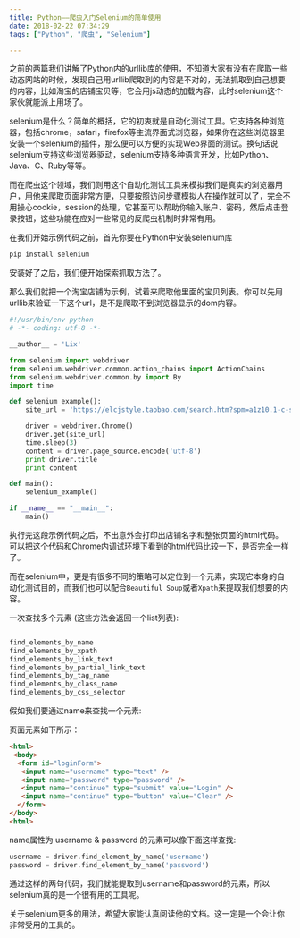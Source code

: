 ```yaml
---
title: Python——爬虫入门Selenium的简单使用
date: 2018-02-22 07:34:29
tags: ["Python", "爬虫", "Selenium"]

---
```


之前的两篇我们讲解了Python内的urllib库的使用，不知道大家有没有在爬取一些动态网站的时候，发现自己用urllib爬取到的内容是不对的，无法抓取到自己想要的内容，比如淘宝的店铺宝贝等，它会用js动态的加载内容，此时selenium这个家伙就能派上用场了。

selenium是什么？简单的概括，它的初衷就是自动化测试工具。它支持各种浏览器，包括chrome，safari，firefox等主流界面式浏览器，如果你在这些浏览器里安装一个selenium的插件，那么便可以方便的实现Web界面的测试。换句话说selenium支持这些浏览器驱动，selenium支持多种语言开发，比如Python、Java、C、Ruby等等。

<!--more-->

而在爬虫这个领域，我们则用这个自动化测试工具来模拟我们是真实的浏览器用户，用他来爬取页面非常方便，只要按照访问步骤模拟人在操作就可以了，完全不用操心cookie，session的处理，它甚至可以帮助你输入账户、密码，然后点击登录按钮，这些功能在应对一些常见的反爬虫机制时非常有用。

在我们开始示例代码之前，首先你要在Python中安装selenium库

```python
pip install selenium
```

安装好了之后，我们便开始探索抓取方法了。


那么我们就把一个淘宝店铺为示例，试着来爬取他里面的宝贝列表。你可以先用urllib来验证一下这个url，是不是爬取不到浏览器显示的dom内容。


```python
#!/usr/bin/env python
# -*- coding: utf-8 -*-

__author__ = 'Lix'

from selenium import webdriver
from selenium.webdriver.common.action_chains import ActionChains
from selenium.webdriver.common.by import By
import time

def selenium_example():
    site_url = 'https://elcjstyle.taobao.com/search.htm?spm=a1z10.1-c-s.0.0.68616fccLXsimv&search=y'

    driver = webdriver.Chrome()
    driver.get(site_url)
    time.sleep(3)
    content = driver.page_source.encode('utf-8')
    print driver.title
    print content

def main():
    selenium_example()

if __name__ == "__main__":
    main()
```

执行完这段示例代码之后，不出意外会打印出店铺名字和整张页面的html代码。可以把这个代码和Chrome内调试环境下看到的html代码比较一下，是否完全一样了。

而在selenium中，更是有很多不同的策略可以定位到一个元素，实现它本身的自动化测试目的，而我们也可以配合`Beautiful Soup`或者`Xpath`来提取我们想要的内容。

一次查找多个元素 (这些方法会返回一个list列表):

```python

find_elements_by_name
find_elements_by_xpath
find_elements_by_link_text
find_elements_by_partial_link_text
find_elements_by_tag_name
find_elements_by_class_name
find_elements_by_css_selector

```

假如我们要通过name来查找一个元素:

页面元素如下所示：

```html
<html>
 <body>
  <form id="loginForm">
   <input name="username" type="text" />
   <input name="password" type="password" />
   <input name="continue" type="submit" value="Login" />
   <input name="continue" type="button" value="Clear" />
  </form>
</body>
<html>
```

name属性为 username & password 的元素可以像下面这样查找:

```python
username = driver.find_element_by_name('username')
password = driver.find_element_by_name('password')
```

通过这样的两句代码，我们就能提取到username和password的元素，所以selenium真的是一个很有用的工具呢。

关于selenium更多的用法，希望大家能认真阅读他的文档。这一定是一个会让你非常受用的工具的。
